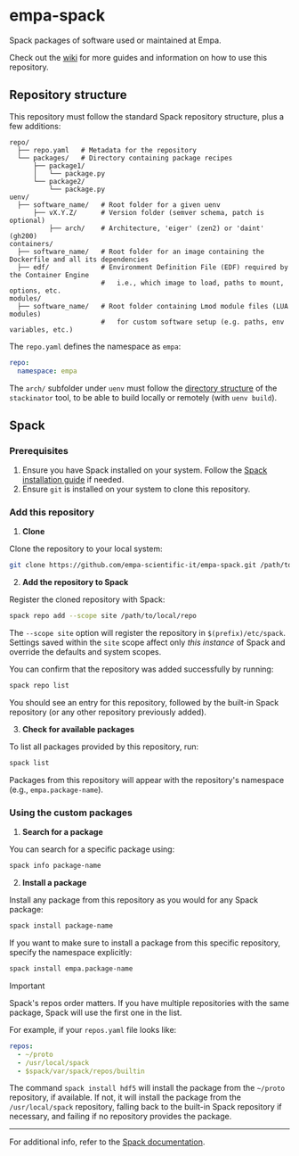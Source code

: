 # empa-spack

Spack packages of software used or maintained at Empa.

Check out the [wiki](https://github.com/empa-scientific-it/empa-spack/wiki) for more guides and information on how to use this repository.

## Repository structure

This repository must follow the standard Spack repository structure, plus a few additions:
```
repo/
  ├── repo.yaml   # Metadata for the repository
  └── packages/   # Directory containing package recipes
      ├── package1/
      │   └── package.py
      └── package2/
          └── package.py
uenv/
  ├── software_name/   # Root folder for a given uenv
      ├── vX.Y.Z/      # Version folder (semver schema, patch is optional)
          ├── arch/    # Architecture, 'eiger' (zen2) or 'daint' (gh200)
containers/
  ├── software_name/   # Root folder for an image containing the Dockerfile and all its dependencies
  ├── edf/             # Environment Definition File (EDF) required by the Container Engine
                       #   i.e., which image to load, paths to mount, options, etc.
modules/
  ├── software_name/   # Root folder containing Lmod module files (LUA modules)
                       #   for custom software setup (e.g. paths, env variables, etc.)
```

The `repo.yaml` defines the namespace as `empa`:
```yaml
repo:
  namespace: empa
```

The `arch/` subfolder under `uenv` must follow the [directory structure](https://eth-cscs.github.io/stackinator/recipes/) of the `stackinator` tool, to be able to build locally or remotely (with `uenv build`).

## Spack

### Prerequisites

1. Ensure you have Spack installed on your system. Follow the [Spack installation guide](https://spack.readthedocs.io/en/latest/getting_started.html) if needed.
2. Ensure `git` is installed on your system to clone this repository.

### Add this repository

1. **Clone**

Clone the repository to your local system:
```bash
git clone https://github.com/empa-scientific-it/empa-spack.git /path/to/local/repo
```

2. **Add the repository to Spack**

Register the cloned repository with Spack:
```bash
spack repo add --scope site /path/to/local/repo
```

The `--scope site` option will register the repository in `$(prefix)/etc/spack`. Settings saved within the `site` scope affect only *this instance* of Spack and override the defaults and system scopes.

You can confirm that the repository was added successfully by running:
```bash
spack repo list
```
You should see an entry for this repository, followed by the built-in Spack repository (or any other repository previously added).

3. **Check for available packages**

To list all packages provided by this repository, run:
```bash
spack list
```

Packages from this repository will appear with the repository's namespace (e.g., `empa.package-name`).


### Using the custom packages

1. **Search for a package**

You can search for a specific package using:
```bash
spack info package-name
```

2. **Install a package**

Install any package from this repository as you would for any Spack package:
```bash
spack install package-name
```

If you want to make sure to install a package from this specific repository, specify the namespace explicitly:
```bash
spack install empa.package-name
```
> [!IMPORTANT]
> Spack's repos order matters. If you have multiple repositories with the same package, Spack will use the first one in the list.

For example, if your `repos.yaml` file looks like:
```yaml
repos:
  - ~/proto
  - /usr/local/spack
  - $spack/var/spack/repos/builtin
```

The command `spack install hdf5` will install the package from the `~/proto` repository, if available. If not, it will install the package from the `/usr/local/spack` repository, falling back to the built-in Spack repository if necessary, and failing if no repository provides the package.

---

For additional info, refer to the [Spack documentation](https://spack.readthedocs.io).
